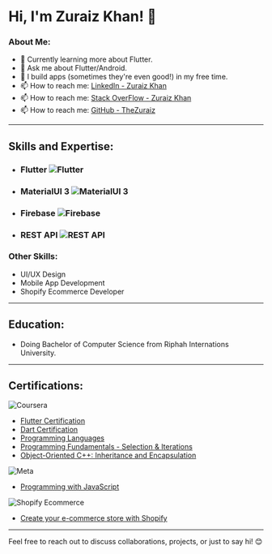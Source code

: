 # Hi, I'm Zuraiz Khan! 👋

### About Me:
- 🌱 Currently learning more about Flutter.
- 💬 Ask me about Flutter/Android.
- 📱 I build apps (sometimes they're even good!) in my free time.
- 📫 How to reach me: [LinkedIn - Zuraiz Khan](https://www.linkedin.com/in/thezuraiz/)
- 📫 How to reach me: [Stack OverFlow - Zuraiz Khan](https://stackoverflow.com/users/22746182/zuraiz-khan)
- 📫 How to reach me: [GitHub - TheZuraiz](https://github.com/thezuraiz/)

---

## Skills and Expertise:

- ### Flutter ![Flutter](https://s3.ap-south-1.amazonaws.com/stage.radixweb.com/what_is_flutter_716ae56937.jpg)
  
- ### MaterialUI 3 ![MaterialUI 3](https://delta-dev-software.fr/wp-content/uploads/2024/02/1_fEyeESs-HxVR7Zlr-fdlvw.png)
  
- ### Firebase ![Firebase](https://firebase.google.com/images/social.png)
  
- ### REST API ![REST API](https://www.univention.com/wp-content/uploads/2020/04/200416-rest-api.jpg)

### Other Skills:
- UI/UX Design
- Mobile App Development
- Shopify Ecommerce Developer

---

## Education:
- Doing Bachelor of Computer Science from Riphah Internations University.

---

## Certifications:
![Coursera](https://cdn.cookielaw.org/logos/3e5657ed-0ab7-410b-95c6-ac68153c5668/a5631904-c2e8-407c-8481-ac7ee7f58040/830d9fa8-2c14-45a7-8afa-abc4792137f2/coursera-logo-full-rgb.png)
- [Flutter Certification](https://www.coursera.org/account/accomplishments/verify/AWSA3BR2J5M6?utm_source=link&utm_medium=certificate&utm_content=cert_image&utm_campaign=sharing_cta&utm_product=course)
- [Dart Certification](https://www.coursera.org/account/accomplishments/verify/8EPW6URAFHMN?utm_source=link&utm_medium=certificate&utm_content=cert_image&utm_campaign=sharing_cta&utm_product=course)
- [Programming Languages](https://www.coursera.org/account/accomplishments/verify/YQ3N7RLTHMGV?utm_source=link&utm_medium=certificate&utm_content=cert_image&utm_campaign=sharing_cta&utm_product=course)
- [Programming Fundamentals - Selection & Iterations](https://www.coursera.org/account/accomplishments/verify/WQ6AQ9YWRJ5N?utm_source=link&utm_medium=certificate&utm_content=cert_image&utm_campaign=sharing_cta&utm_product=course)
- [Object-Oriented C++: Inheritance and Encapsulation](https://coursera.org/share/1f3cff300380bb3ac927311d930d2095)

![Meta](https://upload.wikimedia.org/wikipedia/commons/thumb/a/ab/Meta-Logo.png/2560px-Meta-Logo.png)

- [Programming with JavaScript](https://coursera.org/share/dd9b324837a12f561491c72c937f102e)

![Shopify Ecommerce](https://1000logos.net/wp-content/uploads/2020/08/Shopify-Logo.png)

- [Create your e-commerce store with Shopify](https://coursera.org/share/4e6301cb7322b6e264968af231661448)

  
---

Feel free to reach out to discuss collaborations, projects, or just to say hi! 😊
